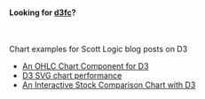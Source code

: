 
#### Looking for [d3fc](https://d3fc.io)?

<br>

Chart examples for Scott Logic blog posts on D3
* [An OHLC Chart Component for D3](http://www.scottlogic.com/blog/2014/08/19/an-ohlc-chart-component-for-d3.html)
* [D3 SVG chart performance](http://www.scottlogic.com/blog/2014/09/19/d3-svg-chart-performance.html)
* [An Interactive Stock Comparison Chart with D3 ](http://www.scottlogic.com/blog/2014/09/26/an-interactive-stock-comparison-chart-with-d3.html)

